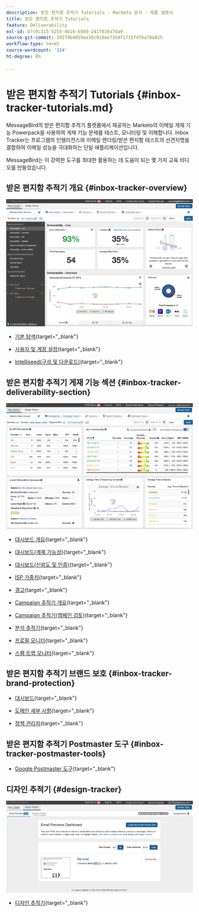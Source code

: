 ```yaml
---
description: 받은 편지함 추적기 Tutorials - Marketo 문서 - 제품 설명서
title: 받은 편지함 추적기 Tutorials
feature: Deliverability
exl-id: b7c0c315-5255-4b16-b50d-241f018a7da9
source-git-commit: 38274b4859ae38c018ee73d4f1715fdf6a78e815
workflow-type: tm+mt
source-wordcount: '324'
ht-degree: 0%

---
```


# 받은 편지함 추적기 Tutorials {#inbox-tracker-tutorials.md}

MessageBird의 받은 편지함 추적기 플랫폼에서 제공하는 Marketo의 이메일 게재 기능 Powerpack을 사용하여 게재 기능 문제를 테스트, 모니터링 및 이해합니다. Inbox Tracker는 프로그램의 인텔리전스와 이메일 렌더링/받은 편지함 테스트의 선견지명을 결합하여 이메일 성능을 극대화하는 단일 애플리케이션입니다.

MessageBird는 이 강력한 도구를 최대한 활용하는 데 도움이 되는 몇 가지 교육 비디오를 만들었습니다.

## 받은 편지함 추적기 개요 {#inbox-tracker-overview}

![](assets/inbox-tracker-tutorials-1.png)

* [기본 탐색](https://veed.io/view/263a0e5e-3b0c-40a4-98a7-945fe28173a1){target="_blank"}

* [사용자 및 계정 설정](https://veed.io/view/dae8007a-89b4-4a2a-b666-0e9b12706866){target="_blank"}

* [Intelliseed(구성 및 다운로드)](https://veed.io/view/8b9e398e-21c9-49dc-a133-e1d8eb8ba03d){target="_blank"}

## 받은 편지함 추적기 게재 기능 섹션 {#inbox-tracker-deliverability-section}

![](assets/inbox-tracker-tutorials-2.png)

* [대시보드 개요](https://veed.io/view/2d1084f3-b4b4-440b-9977-a3cc3b885bb9){target="_blank"}

* [대시보드(게재 가능성)](https://veed.io/view/f5dc2e22-3ed1-4024-b6c5-bf346adcc07d){target="_blank"}

* [대시보드(신뢰도 및 인증)](https://veed.io/view/ec237f9d-7923-4ddc-8a58-15d58774d382){target="_blank"}

* [ISP 가중치](https://veed.io/view/bec80e1d-66f2-462c-8470-60610c8a07f7){target="_blank"}

* [경고](https://veed.io/view/1d968a33-e565-4cd2-b25f-53cca61b4823){target="_blank"}

* [Campaign 추적기 개요](https://veed.io/view/8c92bdc5-4131-498c-a450-a518f2e91b17){target="_blank"}

* [Campaign 추적기(캠페인 검토)](https://veed.io/view/9c8e18a4-5d9e-495c-ad92-83309f40314a){target="_blank"}

* [분석 추적기](https://veed.io/view/b458f788-07e1-4553-b743-2d469a356ba2){target="_blank"}

* [프로필 모니터](https://veed.io/view/6ca38d3f-df46-4707-a6cb-dde0fbad470b){target="_blank"}

* [스팸 트랩 모니터](https://veed.io/view/ce488da2-1688-4584-9c26-27baa9c8ed19){target="_blank"}

## 받은 편지함 추적기 브랜드 보호 {#inbox-tracker-brand-protection}

* [대시보드](https://veed.io/view/287b425f-2ec8-470b-b993-a654b92b759d){target="_blank"}

* [도메인 세부 사항](https://veed.io/view/cb8a4f53-8008-483b-841a-b0878b8bf17b){target="_blank"}

* [정책 관리자](https://veed.io/view/1036967c-0f77-4fd6-8c40-71553bceef3d){target="_blank"}

## 받은 편지함 추적기 Postmaster 도구 {#inbox-tracker-postmaster-tools}

* [Google Postmaster 도구](https://veed.io/view/7c89c0d8-ead2-46ad-9709-7509d043442a){target="_blank"}

## 디자인 추적기 {#design-tracker}

![](assets/inbox-tracker-tutorials-3.png)

* [디자인 추적기](https://veed.io/view/3efe7959-d835-4a00-948c-93e4a0394871){target="_blank"}

